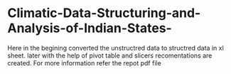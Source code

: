 # Climatic-Data-Structuring-and-Analysis-of-Indian-States-
Here in the begining converted the unstructred data to structred data in xl sheet. later with the help of pivot table and slicers recomentations are created. For more information refer the repot pdf file
